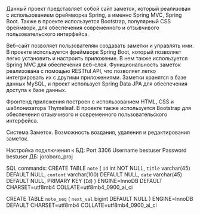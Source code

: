 Данный проект представляет собой сайт заметок, который реализован с использованием фреймворка Spring, а именно Spring MVC, Spring Boot. Также в проекте используется Bootstrap, популярный CSS фреймворк, для обеспечения современного и отзывчивого пользовательского интерфейса.

Веб-сайт позволяет пользователям создавать заметки и управлять ими. В проекте используется фреймворк Spring Boot, который позволяет легко установить и настроить приложение. В нем также используется Spring MVC для обеспечения веб-слоя. Функциональность заметок реализована с помощью RESTful API, что позволяет легко интегрировать их с другими приложениями. Заметки хранятся в базе данных MySQL, и проект использует Spring Data JPA для обеспечения доступа к базе данных.

Фронтенд приложения построен с использованием HTML, CSS и шаблонизатора Thymeleaf. В проекте также используется Bootstrap для обеспечения отзывчивого и современного пользовательского интерфейса.

Система Заметок. Возможность воздания, удаления и редактирования заметок.

Настройка подключения к БД:
Port 3306
Username bestuser
Password bestuser
ДБ: joroboro_proj

SQL commands:
CREATE TABLE `note` (
  `Id` int NOT NULL,
  `title` varchar(45) DEFAULT NULL,
  `content` varchar(100) DEFAULT NULL,
  `date` varchar(45) DEFAULT NULL,
  PRIMARY KEY (`Id`)
) ENGINE=InnoDB DEFAULT CHARSET=utf8mb4 COLLATE=utf8mb4_0900_ai_ci

CREATE TABLE `note_seq` (
  `next_val` bigint DEFAULT NULL
) ENGINE=InnoDB DEFAULT CHARSET=utf8mb4 COLLATE=utf8mb4_0900_ai_ci
